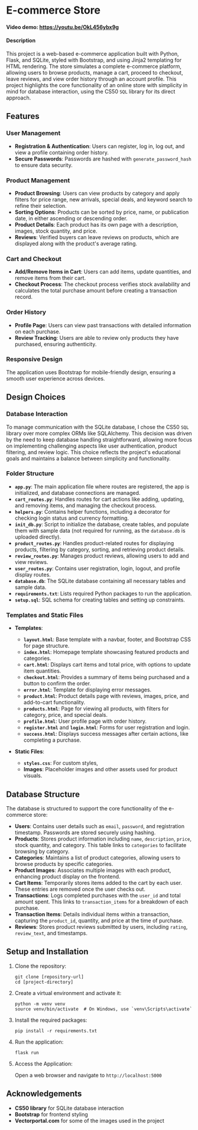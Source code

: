 # E-commerce Store

#### Video demo: https://youtu.be/OkL456ybx9g

#### Description

This project is a web-based e-commerce application built with Python, Flask, and SQLite, styled with Bootstrap, and using Jinja2 templating for HTML rendering. The store simulates a complete e-commerce platform, allowing users to browse products, manage a cart, proceed to checkout, leave reviews, and view order history through an account profile. This project highlights the core functionality of an online store with simplicity in mind for database interaction, using the CS50 `SQL` library for its direct approach.

## Features

### User Management
- **Registration & Authentication**: Users can register, log in, log out, and view a profile containing order history.
- **Secure Passwords**: Passwords are hashed with `generate_password_hash` to ensure data security.

### Product Management
- **Product Browsing**: Users can view products by category and apply filters for price range, new arrivals, special deals, and keyword search to refine their selection.
- **Sorting Options**: Products can be sorted by price, name, or publication date, in either ascending or descending order.
- **Product Details**: Each product has its own page with a description, images, stock quantity, and price.
- **Reviews**: Verified buyers can leave reviews on products, which are displayed along with the product's average rating.

### Cart and Checkout
- **Add/Remove Items in Cart**: Users can add items, update quantities, and remove items from their cart.
- **Checkout Process**: The checkout process verifies stock availability and calculates the total purchase amount before creating a transaction record.

### Order History
- **Profile Page**: Users can view past transactions with detailed information on each purchase.
- **Review Tracking**: Users are able to review only products they have purchased, ensuring authenticity.

### Responsive Design
The application uses Bootstrap for mobile-friendly design, ensuring a smooth user experience across devices.

## Design Choices

### Database Interaction
To manage communication with the SQLite database, I chose the CS50 `SQL` library over more complex ORMs like SQLAlchemy. This decision was driven by the need to keep database handling straightforward, allowing more focus on implementing challenging aspects like user authentication, product filtering, and review logic. This choice reflects the project's educational goals and maintains a balance between simplicity and functionality.

### Folder Structure

- **`app.py`**: The main application file where routes are registered, the app is initialized, and database connections are managed.
- **`cart_routes.py`**: Handles routes for cart actions like adding, updating, and removing items, and managing the checkout process.
- **`helpers.py`**: Contains helper functions, including a decorator for checking login status and currency formatting.
- **`init_db.py`**: Script to initialize the database, create tables, and populate them with sample data (not required for running, as the `database.db` is uploaded directly).
- **`product_routes.py`**: Handles product-related routes for displaying products, filtering by category, sorting, and retrieving product details.
- **`review_routes.py`**: Manages product reviews, allowing users to add and view reviews.
- **`user_routes.py`**: Contains user registration, login, logout, and profile display routes.
- **`database.db`**: The SQLite database containing all necessary tables and sample data.
- **`requirements.txt`**: Lists required Python packages to run the application.
- **`setup.sql`**: SQL schema for creating tables and setting up constraints.

### Templates and Static Files

- **Templates**:
    - **`layout.html`**: Base template with a navbar, footer, and Bootstrap CSS for page structure.
    - **`index.html`**: Homepage template showcasing featured products and categories.
    - **`cart.html`**: Displays cart items and total price, with options to update item quantities.
    - **`checkout.html`**: Provides a summary of items being purchased and a button to confirm the order.
    - **`error.html`**: Template for displaying error messages.
    - **`product.html`**: Product details page with reviews, images, price, and add-to-cart functionality.
    - **`products.html`**: Page for viewing all products, with filters for category, price, and special deals.
    - **`profile.html`**: User profile page with order history.
    - **`register.html`** and **`login.html`**: Forms for user registration and login.
    - **`success.html`**: Displays success messages after certain actions, like completing a purchase.

- **Static Files**:
    - **`styles.css`**: For custom styles,
    - **Images**: Placeholder images and other assets used for product visuals.

## Database Structure

The database is structured to support the core functionality of the e-commerce store:

- **Users**: Contains user details such as `email`, `password`, and registration timestamp. Passwords are stored securely using hashing.
- **Products**: Stores product information including `name`, `description`, `price`, stock quantity, and category. This table links to `categories` to facilitate browsing by category.
- **Categories**: Maintains a list of product categories, allowing users to browse products by specific categories.
- **Product Images**: Associates multiple images with each product, enhancing product display on the frontend.
- **Cart Items**: Temporarily stores items added to the cart by each user. These entries are removed once the user checks out.
- **Transactions**: Logs completed purchases with the `user_id` and total amount spent. This links to `transaction_items` for a breakdown of each purchase.
- **Transaction Items**: Details individual items within a transaction, capturing the `product_id`, quantity, and price at the time of purchase.
- **Reviews**: Stores product reviews submitted by users, including `rating`, `review_text`, and timestamps.

## Setup and Installation

1. Clone the repository:
   ```
   git clone [repository-url]
   cd [project-directory]
   ```

2. Create a virtual environment and activate it:
   ```
   python -m venv venv
   source venv/bin/activate  # On Windows, use `venv\Scripts\activate`
   ```

3. Install the required packages:
   ```
   pip install -r requirements.txt
   ```

4. Run the application:
   ```
   flask run
   ```

5. Access the Application:

   Open a web browser and navigate to `http://localhost:5000`

## Acknowledgements

- **CS50 library** for SQLite database interaction
- **Bootstrap** for frontend styling
- **Vectorportal.com** for some of the images used in the project